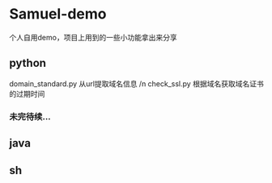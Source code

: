 # Samuel-demo
个人自用demo，项目上用到的一些小功能拿出来分享
## python
domain_standard.py 从url提取域名信息 /n
check_ssl.py 根据域名获取域名证书的过期时间
### 未完待续...


## java
## sh
